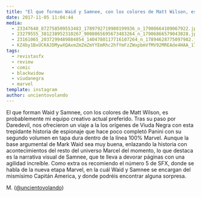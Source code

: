 ```yaml
---
title: "El que forman Waid y Samnee, con los colores de Matt Wilson, es probablemente mi equipo creativo actual preferido"
date: 2017-11-05 11:04:44
media: 
  - 23347648_872758509553483_1789792719980199936_n_17900664109067922.jpg
  - 23279555_381238952310267_9008065695673483264_n_17906866579043028.jpg
  - 23161065_2037299489884854_1404780117716107264_n_17894628775097982.jpg
  - KZ4by1BxUCKAJDMywXQAxmZmZmZmYYEmRhc2hfYmFzZWxpbmVfMV92MREAde4HAA_17906392183036095.mp4
tags: 
  - revistasfx
  - review
  - comic
  - blackwidow
  - viudanegra
  - marvel
template: instagram
author: uncientovolando
---
```


El que forman Waid y Samnee, con los colores de Matt Wilson, es probablemente mi equipo creativo actual preferido.
Tras su paso por Daredevil, nos ofrecieron un viaje a la los orígenes de Viuda Negra con esta trepidante historia de espionaje que hace poco completó Panini con su segundo volumen en tapa dura dentro de la línea 100% Marvel. Aunque la base argumental de Mark Waid sea muy buena, enlazando la historia con acontecimientos del resto del universo Marcel del momento, lo que destaca es la narrativa visual de Samnee, que te lleva a devorar páginas con una agilidad increíble.
Como extra os recomiendo el número 5 de SFX, donde se habla de la nueva etapa Marvel, en la cuál Waid y Samnee se encargan del mismísimo Capitán America, y donde podréis encontrar alguna sorpresa.

M. ([@uncientovolando](https://instagram.com/uncientovolando))
